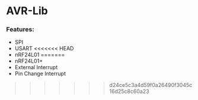 # AVR-Lib
### Features:
* SPI
* USART
<<<<<<< HEAD
* nRF24L01
=======
* nRF24L01+
* External Interrupt
* Pin Change Interrupt
>>>>>>> d24ce5c3a4d59f0a26490f3045c16d25c8c60a23
